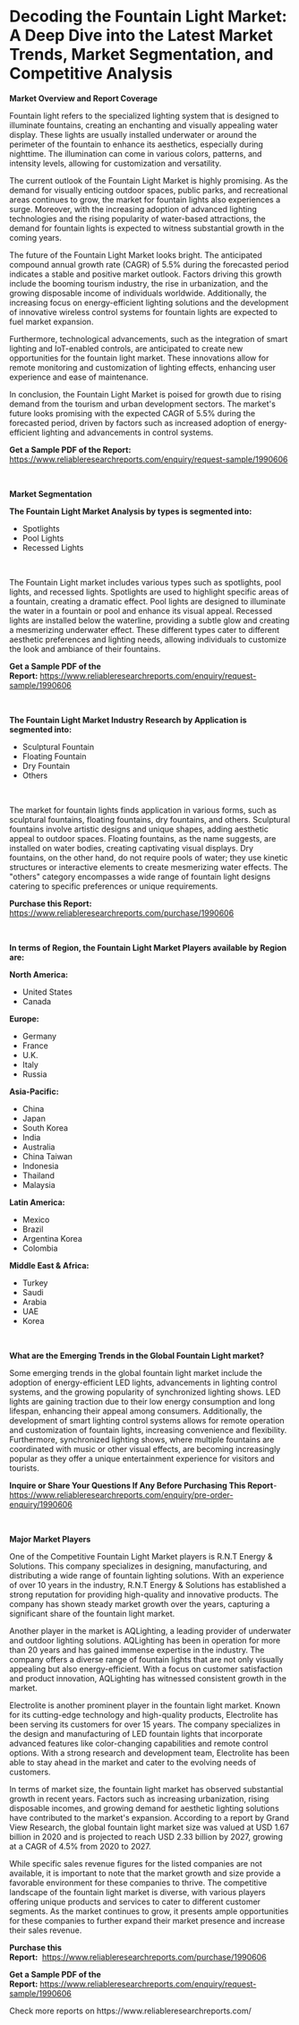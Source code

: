 <p><h1>Decoding the Fountain Light Market: A Deep Dive into the Latest Market Trends, Market Segmentation, and Competitive Analysis</h1></p><p><strong>Market Overview and Report Coverage</strong></p>
<p><p>Fountain light refers to the specialized lighting system that is designed to illuminate fountains, creating an enchanting and visually appealing water display. These lights are usually installed underwater or around the perimeter of the fountain to enhance its aesthetics, especially during nighttime. The illumination can come in various colors, patterns, and intensity levels, allowing for customization and versatility.</p><p>The current outlook of the Fountain Light Market is highly promising. As the demand for visually enticing outdoor spaces, public parks, and recreational areas continues to grow, the market for fountain lights also experiences a surge. Moreover, with the increasing adoption of advanced lighting technologies and the rising popularity of water-based attractions, the demand for fountain lights is expected to witness substantial growth in the coming years.</p><p>The future of the Fountain Light Market looks bright. The anticipated compound annual growth rate (CAGR) of 5.5% during the forecasted period indicates a stable and positive market outlook. Factors driving this growth include the booming tourism industry, the rise in urbanization, and the growing disposable income of individuals worldwide. Additionally, the increasing focus on energy-efficient lighting solutions and the development of innovative wireless control systems for fountain lights are expected to fuel market expansion.</p><p>Furthermore, technological advancements, such as the integration of smart lighting and IoT-enabled controls, are anticipated to create new opportunities for the fountain light market. These innovations allow for remote monitoring and customization of lighting effects, enhancing user experience and ease of maintenance.</p><p>In conclusion, the Fountain Light Market is poised for growth due to rising demand from the tourism and urban development sectors. The market's future looks promising with the expected CAGR of 5.5% during the forecasted period, driven by factors such as increased adoption of energy-efficient lighting and advancements in control systems.</p></p>
<p><strong>Get a Sample PDF of the Report:</strong> <a href="https://www.reliableresearchreports.com/enquiry/request-sample/1990606">https://www.reliableresearchreports.com/enquiry/request-sample/1990606</a></p>
<p>&nbsp;</p>
<p><strong>Market Segmentation</strong></p>
<p><strong>The Fountain Light Market Analysis by types is segmented into:</strong></p>
<p><ul><li>Spotlights</li><li>Pool Lights</li><li>Recessed Lights</li></ul></p>
<p>&nbsp;</p>
<p><p>The Fountain Light market includes various types such as spotlights, pool lights, and recessed lights. Spotlights are used to highlight specific areas of a fountain, creating a dramatic effect. Pool lights are designed to illuminate the water in a fountain or pool and enhance its visual appeal. Recessed lights are installed below the waterline, providing a subtle glow and creating a mesmerizing underwater effect. These different types cater to different aesthetic preferences and lighting needs, allowing individuals to customize the look and ambiance of their fountains.</p></p>
<p><strong>Get a Sample PDF of the Report:</strong>&nbsp;<a href="https://www.reliableresearchreports.com/enquiry/request-sample/1990606">https://www.reliableresearchreports.com/enquiry/request-sample/1990606</a></p>
<p>&nbsp;</p>
<p><strong>The Fountain Light Market Industry Research by Application is segmented into:</strong></p>
<p><ul><li>Sculptural Fountain</li><li>Floating Fountain</li><li>Dry Fountain</li><li>Others</li></ul></p>
<p>&nbsp;</p>
<p><p>The market for fountain lights finds application in various forms, such as sculptural fountains, floating fountains, dry fountains, and others. Sculptural fountains involve artistic designs and unique shapes, adding aesthetic appeal to outdoor spaces. Floating fountains, as the name suggests, are installed on water bodies, creating captivating visual displays. Dry fountains, on the other hand, do not require pools of water; they use kinetic structures or interactive elements to create mesmerizing water effects. The "others" category encompasses a wide range of fountain light designs catering to specific preferences or unique requirements.</p></p>
<p><strong>Purchase this Report:</strong>&nbsp; <a href="https://www.reliableresearchreports.com/purchase/1990606">https://www.reliableresearchreports.com/purchase/1990606</a></p>
<p>&nbsp;</p>
<p><strong>In terms of Region, the Fountain Light Market Players available by Region are:</strong></p>
<p>
    <p> <strong> North America: </strong>
        <ul>
            <li>United States</li>
            <li>Canada</li>
        </ul>
        </p> 
    <p> <strong> Europe: </strong>
        <ul>
            <li>Germany</li>
            <li>France</li>
            <li>U.K.</li>
            <li>Italy</li>
            <li>Russia</li>
        </ul>
        </p> 
    <p> <strong> Asia-Pacific: </strong>
        <ul>
            <li>China</li>
            <li>Japan</li>
            <li>South Korea</li>
            <li>India</li>
            <li>Australia</li>
            <li>China Taiwan</li>
            <li>Indonesia</li>
            <li>Thailand</li>
            <li>Malaysia</li>
        </ul>
        </p> 
    <p> <strong> Latin America: </strong>
        <ul>
            <li>Mexico</li>
            <li>Brazil</li>
            <li>Argentina Korea</li>
            <li>Colombia</li>
        </ul>
        </p> 
    <p> <strong> Middle East & Africa: </strong>
        <ul>
            <li>Turkey</li>
            <li>Saudi</li>
            <li>Arabia</li>
            <li>UAE</li>
            <li>Korea</li>
        </ul>
    </p>
    </p>
<p>&nbsp;</p>
<p><strong>What are the Emerging Trends in the Global Fountain Light market?</strong></p>
<p><p>Some emerging trends in the global fountain light market include the adoption of energy-efficient LED lights, advancements in lighting control systems, and the growing popularity of synchronized lighting shows. LED lights are gaining traction due to their low energy consumption and long lifespan, enhancing their appeal among consumers. Additionally, the development of smart lighting control systems allows for remote operation and customization of fountain lights, increasing convenience and flexibility. Furthermore, synchronized lighting shows, where multiple fountains are coordinated with music or other visual effects, are becoming increasingly popular as they offer a unique entertainment experience for visitors and tourists.</p></p>
<p><strong>Inquire or Share Your Questions If Any Before Purchasing This Report</strong>- <a href="https://www.reliableresearchreports.com/enquiry/pre-order-enquiry/1990606">https://www.reliableresearchreports.com/enquiry/pre-order-enquiry/1990606</a></p>
<p>&nbsp;</p>
<p><strong>Major Market Players</strong></p>
<p><p>One of the Competitive Fountain Light Market players is R.N.T Energy & Solutions. This company specializes in designing, manufacturing, and distributing a wide range of fountain lighting solutions. With an experience of over 10 years in the industry, R.N.T Energy & Solutions has established a strong reputation for providing high-quality and innovative products. The company has shown steady market growth over the years, capturing a significant share of the fountain light market.</p><p>Another player in the market is AQLighting, a leading provider of underwater and outdoor lighting solutions. AQLighting has been in operation for more than 20 years and has gained immense expertise in the industry. The company offers a diverse range of fountain lights that are not only visually appealing but also energy-efficient. With a focus on customer satisfaction and product innovation, AQLighting has witnessed consistent growth in the market.</p><p>Electrolite is another prominent player in the fountain light market. Known for its cutting-edge technology and high-quality products, Electrolite has been serving its customers for over 15 years. The company specializes in the design and manufacturing of LED fountain lights that incorporate advanced features like color-changing capabilities and remote control options. With a strong research and development team, Electrolite has been able to stay ahead in the market and cater to the evolving needs of customers.</p><p>In terms of market size, the fountain light market has observed substantial growth in recent years. Factors such as increasing urbanization, rising disposable incomes, and growing demand for aesthetic lighting solutions have contributed to the market's expansion. According to a report by Grand View Research, the global fountain light market size was valued at USD 1.67 billion in 2020 and is projected to reach USD 2.33 billion by 2027, growing at a CAGR of 4.5% from 2020 to 2027.</p><p>While specific sales revenue figures for the listed companies are not available, it is important to note that the market growth and size provide a favorable environment for these companies to thrive. The competitive landscape of the fountain light market is diverse, with various players offering unique products and services to cater to different customer segments. As the market continues to grow, it presents ample opportunities for these companies to further expand their market presence and increase their sales revenue.</p></p>
<p><strong>Purchase this Report:</strong>&nbsp;&nbsp;<a href="https://www.reliableresearchreports.com/purchase/1990606">https://www.reliableresearchreports.com/purchase/1990606</a></p>
<p></p>
<p><strong>Get a Sample PDF of the Report:</strong>&nbsp;<a href="https://www.reliableresearchreports.com/enquiry/request-sample/1990606">https://www.reliableresearchreports.com/enquiry/request-sample/1990606</a></p>
<p>Check more reports on https://www.reliableresearchreports.com/</p>